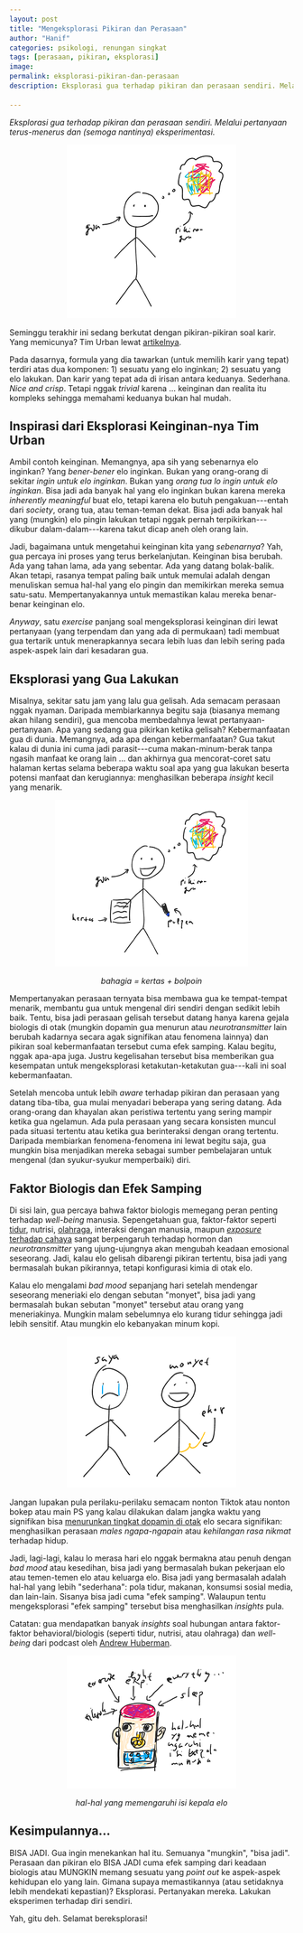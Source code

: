 ```yaml
---
layout: post
title: "Mengeksplorasi Pikiran dan Perasaan"
author: "Hanif" 
categories: psikologi, renungan singkat
tags: [perasaan, pikiran, eksplorasi]
image: 
permalink: eksplorasi-pikiran-dan-perasaan
description: Eksplorasi gua terhadap pikiran dan perasaan sendiri. Melalui pertanyaan terus-menerus dan (semoga nantinya) eksperimentasi.

---
```



*Eksplorasi gua terhadap pikiran dan perasaan sendiri. Melalui pertanyaan terus-menerus dan (semoga nantinya) eksperimentasi.* <!--more-->

<div align="center">
    <img alt="gua dan pikiran dan perasaan" src="/assets/img/saya-dan-pikiran.png">
</div>

Seminggu terakhir ini sedang berkutat dengan pikiran-pikiran soal karir. Yang memicunya? Tim Urban lewat [artikelnya](https://waitbutwhy.com/2018/04/picking-career.html).

Pada dasarnya, formula yang dia tawarkan (untuk memilih karir yang tepat) terdiri atas dua komponen: 1) sesuatu yang elo inginkan; 2) sesuatu yang elo lakukan. Dan karir yang tepat ada di irisan antara keduanya. Sederhana. *Nice and crisp*. Tetapi nggak *trivial* karena ... keinginan dan realita itu kompleks sehingga memahami keduanya bukan hal mudah. 

## Inspirasi dari Eksplorasi Keinginan-nya Tim Urban

Ambil contoh keinginan. Memangnya, apa sih yang sebenarnya elo inginkan? Yang *bener-bener* elo inginkan. Bukan yang orang-orang di sekitar *ingin untuk elo inginkan*. Bukan yang *orang tua lo ingin untuk elo inginkan*. Bisa jadi ada banyak hal yang elo inginkan bukan karena mereka *inherently meaningful* buat elo, tetapi karena elo butuh pengakuan---entah dari *society*, orang tua, atau teman-teman dekat. Bisa jadi ada banyak hal yang (mungkin) elo pingin lakukan tetapi nggak pernah terpikirkan---dikubur dalam-dalam---karena takut dicap aneh oleh orang lain. 

Jadi, bagaimana untuk mengetahui keinginan kita yang *sebenarnya*? Yah, gua percaya ini proses yang terus berkelanjutan. Keinginan bisa berubah. Ada yang tahan lama, ada yang sebentar. Ada yang datang bolak-balik. Akan tetapi, rasanya tempat paling baik untuk memulai adalah dengan menuliskan semua hal-hal yang elo pingin dan memikirkan mereka semua satu-satu. Mempertanyakannya untuk memastikan kalau mereka benar-benar keinginan elo. 

*Anyway*, satu *exercise* panjang soal mengeksplorasi keinginan diri lewat pertanyaan (yang terpendam dan yang ada di permukaan) tadi membuat gua tertarik untuk menerapkannya secara lebih luas dan lebih sering pada aspek-aspek lain dari kesadaran gua. 

## Eksplorasi yang Gua Lakukan

Misalnya, sekitar satu jam yang lalu gua gelisah. Ada semacam perasaan nggak nyaman. Daripada membiarkannya begitu saja (biasanya memang akan hilang sendiri), gua mencoba membedahnya lewat pertanyaan-pertanyaan. Apa yang sedang gua pikirkan ketika gelisah? Kebermanfaatan gua di dunia. Memangnya, ada apa dengan kebermanfaatan? Gua takut kalau di dunia ini cuma jadi parasit---cuma makan-minum-berak tanpa ngasih manfaat ke orang lain ... dan akhirnya gua mencorat-coret satu halaman kertas selama beberapa waktu soal apa yang gua lakukan beserta potensi manfaat dan kerugiannya: menghasilkan beberapa *insight* kecil yang menarik. 

<div align="center">
    <img alt="gua dan pikiran dan perasaan setelah diberikan kertas dan pulpen" src="/assets/img/saya-pikiran-dkk.png">
    <p><em>bahagia = kertas + bolpoin</em></p>
</div>



Mempertanyakan perasaan ternyata bisa membawa gua ke tempat-tempat menarik, membantu gua untuk mengenal diri sendiri dengan sedikit lebih baik. Tentu, bisa jadi perasaan gelisah tersebut datang hanya karena gejala biologis di otak (mungkin dopamin gua menurun atau *neurotransmitter* lain berubah kadarnya secara agak signifikan atau fenomena lainnya) dan pikiran soal kebermanfaatan tersebut cuma efek samping. Kalau begitu, nggak apa-apa juga. Justru kegelisahan tersebut bisa memberikan gua kesempatan untuk mengeksplorasi ketakutan-ketakutan gua---kali ini soal kebermanfaatan. 

Setelah mencoba untuk lebih *aware* terhadap pikiran dan perasaan yang datang tiba-tiba, gua mulai menyadari beberapa yang sering datang. Ada orang-orang dan khayalan akan peristiwa tertentu yang sering mampir ketika gua ngelamun. Ada pula perasaan yang secara konsisten muncul pada situasi tertentu atau ketika gua berinteraksi dengan orang tertentu. Daripada membiarkan fenomena-fenomena ini lewat begitu saja, gua mungkin bisa menjadikan mereka sebagai sumber pembelajaran untuk mengenal (dan syukur-syukur memperbaiki) diri. 

## Faktor Biologis dan Efek Samping

Di sisi lain, gua percaya bahwa faktor biologis memegang peran penting terhadap *well-being* manusia. Sepengetahuan gua, faktor-faktor seperti [tidur](https://www.youtube.com/watch?v=nm1TxQj9IsQ&t=210s), nutrisi, [olahraga](https://twitter.com/hubermanlab/status/1430614892357193729), interaksi dengan manusia, maupun [*exposure* terhadap cahaya](https://twitter.com/hubermanlab/status/1540054616963878912) sangat berpengaruh terhadap hormon dan *neurotransmitter* yang ujung-ujungnya akan mengubah keadaan emosional seseorang. Jadi, kalau elo gelisah dibarengi pikiran tertentu, bisa jadi yang bermasalah bukan pikirannya, tetapi konfigurasi kimia di otak elo.

Kalau elo mengalami *bad mood* sepanjang hari setelah mendengar seseorang meneriaki elo dengan sebutan "monyet", bisa jadi yang bermasalah bukan sebutan "monyet" tersebut atau orang yang meneriakinya. Mungkin malam sebelumnya elo kurang tidur sehingga jadi lebih sensitif. Atau mungkin elo kebanyakan minum kopi. 

<div align="center">
    <img alt="gua dan monyet" src="/assets/img/saya-dan-monyet.png">
</div>

Jangan lupakan pula perilaku-perilaku semacam nonton Tiktok atau nonton bokep atau main PS yang kalau dilakukan dalam jangka waktu yang signifikan bisa [menurunkan tingkat dopamin di otak](https://www.goodreads.com/en/book/show/55723020) elo secara signifikan: menghasilkan perasaan *males ngapa-ngapain* atau *kehilangan rasa nikmat* terhadap hidup. 

Jadi, lagi-lagi, kalau lo merasa hari elo nggak bermakna atau penuh dengan *bad mood* atau kesedihan, bisa jadi yang bermasalah bukan pekerjaan elo atau temen-temen elo atau keluarga elo. Bisa jadi yang bermasalah adalah hal-hal yang lebih "sederhana": pola tidur, makanan, konsumsi sosial media, dan lain-lain. Sisanya bisa jadi cuma "efek samping". Walaupun tentu mengeksplorasi "efek samping" tersebut bisa menghasilkan *insights* pula. 

Catatan: gua mendapatkan banyak *insights* soal hubungan antara faktor-faktor behavioral/biologis (seperti tidur, nutrisi, atau olahraga) dan *well-being* dari podcast oleh [Andrew Huberman](https://www.youtube.com/@hubermanlab/videos). 

<div align="center">
    <img alt="isi kepala manusia" src="/assets/img/isi-kepala.png">
    <p><em>hal-hal yang memengaruhi isi kepala elo</em></p>
</div>

## Kesimpulannya...

BISA JADI. Gua ingin menekankan hal itu. Semuanya "mungkin", "bisa jadi". Perasaan dan pikiran elo BISA JADI cuma efek samping dari keadaan biologis atau MUNGKIN memang sesuatu yang *point out* ke aspek-aspek kehidupan elo yang lain. Gimana supaya memastikannya (atau setidaknya lebih mendekati kepastian)? Eksplorasi. Pertanyakan mereka. Lakukan eksperimen terhadap diri sendiri.

Yah, gitu deh. Selamat bereksplorasi!